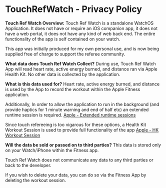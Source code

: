 # TouchRefWatch - Privacy Policy

**Touch Ref Watch Overview:**
Touch Ref Watch is a standalone WatchOS Application.  It does not have or require an iOS companion app, it does not have a web portal, it does not have any kind of web back end.  The entire functionality of the app is self contained on your watch. 

This app was initially produced for my own personal use, and is now being supplied free of charge to support the referee community.

**What data does Touch Ref Watch Collect?**
During use, Touch Ref Watch App will read heart rate, active energy burned, and distance ran via Apple Health Kit.
No other data is collected by the application.

**What is this data used for?**
Heart rate, active energy burned, and distance is used by the App to record the workout within the Apple Fitness application.

Additionally, In order to allow the application to run in the background (and provide haptics for 1 minute warning and end of half etc) an extended runtime session is required. [Apple - Extended runtime sessions](https://developer.apple.com/documentation/watchkit/using_extended_runtime_sessions)

Since touch refereeing is too vigarous for these options, a Health Kit Workout Session is used to provide full functionality of the app [Apple - HK Workout Session](https://developer.apple.com/documentation/healthkit/hkworkoutsession)

**Will the data be sold or passed on to third parties?**
This data is stored only on your Watch/iPhone within the Fitness app.

Touch Ref Watch does not communicate any data to any third parties or back to the developer.

If you wish to delete your data, you can do so via the Fitness App by deleting the workout session.